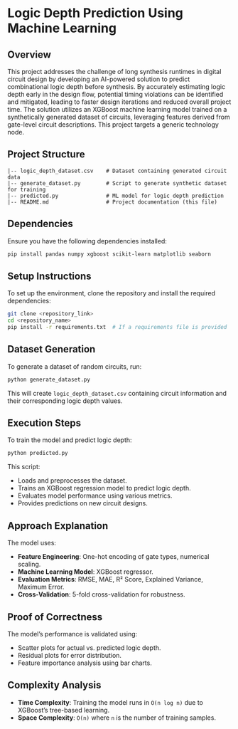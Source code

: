 # Logic Depth Prediction Using Machine Learning

## Overview

This project addresses the challenge of long synthesis runtimes in digital circuit design by developing an AI-powered solution to predict combinational logic depth before synthesis. By accurately estimating logic depth early in the design flow, potential timing violations can be identified and mitigated, leading to faster design iterations and reduced overall project time. The solution utilizes an XGBoost machine learning model trained on a synthetically generated dataset of circuits, leveraging features derived from gate-level circuit descriptions. This project targets a generic technology node.

## Project Structure

```
|-- logic_depth_dataset.csv    # Dataset containing generated circuit data
|-- generate_dataset.py        # Script to generate synthetic dataset for training
|-- predicted.py               # ML model for logic depth prediction
|-- README.md                  # Project documentation (this file)
```

## Dependencies

Ensure you have the following dependencies installed:

```bash
pip install pandas numpy xgboost scikit-learn matplotlib seaborn
```

## Setup Instructions

To set up the environment, clone the repository and install the required dependencies:

```bash
git clone <repository_link>
cd <repository_name>
pip install -r requirements.txt  # If a requirements file is provided
```

## Dataset Generation

To generate a dataset of random circuits, run:

```bash
python generate_dataset.py
```

This will create `logic_depth_dataset.csv` containing circuit information and their corresponding logic depth values.

## Execution Steps

To train the model and predict logic depth:

```bash
python predicted.py
```

This script:

- Loads and preprocesses the dataset.
- Trains an XGBoost regression model to predict logic depth.
- Evaluates model performance using various metrics.
- Provides predictions on new circuit designs.

## Approach Explanation

The model uses:

- **Feature Engineering**: One-hot encoding of gate types, numerical scaling.
- **Machine Learning Model**: XGBoost regressor.
- **Evaluation Metrics**: RMSE, MAE, R² Score, Explained Variance, Maximum Error.
- **Cross-Validation**: 5-fold cross-validation for robustness.

## Proof of Correctness

The model’s performance is validated using:

- Scatter plots for actual vs. predicted logic depth.
- Residual plots for error distribution.
- Feature importance analysis using bar charts.

## Complexity Analysis

- **Time Complexity**: Training the model runs in `O(n log n)` due to XGBoost’s tree-based learning.
- **Space Complexity**: `O(n)` where `n` is the number of training samples.


